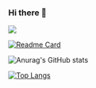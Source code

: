 ### Hi there 👋

<!--
**donny95/donny95** is a ✨ _special_ ✨ repository because its `README.md` (this file) appears on your GitHub profile.

Here are some ideas to get you started:

- 🔭 I’m currently working on ...
- 🌱 I’m currently learning ...
- 👯 I’m looking to collaborate on ...
- 🤔 I’m looking for help with ...
- 💬 Ask me about ...
- 📫 How to reach me: ...
- 😄 Pronouns: ...
- ⚡ Fun fact: ...
-->

<img src="https://capsule-render.vercel.app/api?type=transparent&color=ffff33&height=300&section=header&text=Park%20Jiwon&fontSize=90&animation=fadeIn&fontColor=dddddd"/>

[![Readme Card](https://github-readme-stats.vercel.app/api/pin/?username=donny95&theme=swift&repo=Hair_Segmentation)](https://github.com/donny95/Hair_Segmentation)

![Anurag's GitHub stats](https://github-readme-stats.vercel.app/api?username=donny95&theme=swift&show_icons=true)

[![Top Langs](https://github-readme-stats.vercel.app/api/top-langs/?username=anuraghazra&layout=compact)](https://github.com/anuraghazra/github-readme-stats)
